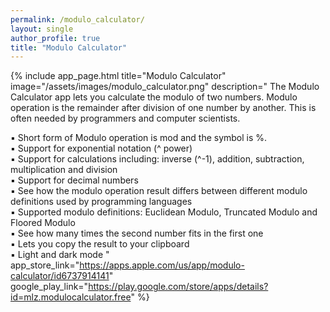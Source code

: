 ```yaml
---
permalink: /modulo_calculator/
layout: single
author_profile: true
title: "Modulo Calculator"
---
```


{% include app_page.html
   title="Modulo Calculator"
   image="/assets/images/modulo_calculator.png"
   description="
The Modulo Calculator app lets you calculate the modulo of two numbers. Modulo operation is the remainder after division of one number by another. This is often needed by programmers and computer scientists.

▪️ Short form of Modulo operation is mod and the symbol is %.<br> 
▪️ Support for exponential notation (^ power)<br> 
▪️ Support for calculations including: inverse (^-1), addition, subtraction, multiplication and division<br> 
▪️ Support for decimal numbers<br> 
▪️ See how the modulo operation result differs between different modulo definitions used by programming languages<br> 
▪️ Supported modulo definitions: Euclidean Modulo, Truncated Modulo and Floored Modulo<br> 
▪️ See how many times the second number fits in the first one<br> 
▪️ Lets you copy the result to your clipboard<br> 
▪️ Light and dark mode
"
   app_store_link="https://apps.apple.com/us/app/modulo-calculator/id6737914141"
   google_play_link="https://play.google.com/store/apps/details?id=mlz.modulocalculator.free"
%}